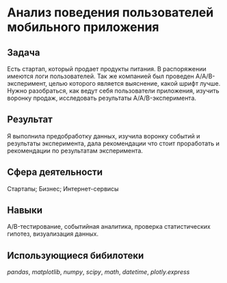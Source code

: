 # Анализ поведения пользователей мобильного приложения


## Задача
Есть стартап, который продает продукты питания. В распоряжении имеются логи пользователей. Так же компанией был проведен A/A/B-эксперимент, целью которого является выяснение, какой шрифт лучше. Нужно разобраться, как ведут себя пользователи приложения, изучить воронку продаж, исследовать результаты A/A/B-эксперимента.

## Результат
Я выполнила предобработку данных, изучила воронку событий и результаты эксперимента, дала рекомендации что стоит проработать и рекомендации по результатам эксперимента.

## Сфера деятельности
Стартапы; Бизнес; Интернет-сервисы

## Навыки
A/B-тестирование, событийная аналитика, проверка статистических гипотез, визуализация данных.

## Использующиеся бибилотеки
*pandas*, *matplotlib*, *numpy*, *scipy*, *math*, *datetime*, *plotly.express*